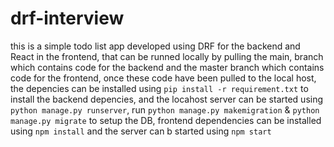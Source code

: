 # drf-interview

this is a simple todo list app developed using DRF for the backend and React in the frontend,
that can be runned locally by pulling the main,
branch which contains code for the backend and the master branch which contains code for the frontend,
once these code have been pulled to the local host, the depencies can be installed using `pip install -r requirement.txt` to install the backend depencies, 
and the locahost server can be started using `python manage.py runserver`,  run `python manage.py makemigration` & `python manage.py migrate` to setup the DB,
frontend dependencies can be installed  using `npm install` and the server can b started using `npm start`


